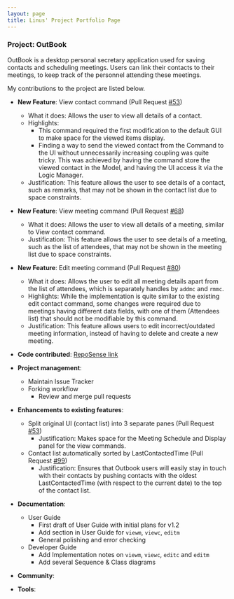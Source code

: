 ```yaml
---
layout: page
title: Linus' Project Portfolio Page
---
```


### Project: OutBook

OutBook is a desktop personal secretary application used for saving contacts and scheduling meetings. Users can link their contacts to their meetings, to keep track of the personnel attending these meetings.

My contributions to the project are listed below.

- **New Feature**: View contact command (Pull Request [#53](https://github.com/AY2324S1-CS2103T-F12-4/tp/pull/53))
  - What it does: Allows the user to view all details of a contact.
  - Highlights:
    - This command required the first modification to the default GUI to make space for the viewed items display.
    - Finding a way to send the viewed contact from the Command to the UI without unnecessarily increasing coupling was quite tricky. This was achieved by having the command store the viewed contact in the Model, and having the UI access it via the Logic Manager.
  - Justification: This feature allows the user to see details of a contact, such as remarks, that may not be shown in the contact list due to space constraints.

- **New Feature**: View meeting command (Pull Request [#68](https://github.com/AY2324S1-CS2103T-F12-4/tp/pull/68))
  - What it does: Allows the user to view all details of a meeting, similar to View contact command.
  - Justification: This feature allows the user to see details of a meeting, such as the list of attendees, that may not be shown in the meeting list due to space constraints.

- **New Feature**: Edit meeting command (Pull Request [#80](https://github.com/AY2324S1-CS2103T-F12-4/tp/pull/80))
  - What it does: Allows the user to edit all meeting details apart from the list of attendees, which is separately handles by `addmc` and `rmmc`.
  - Highlights: While the implementation is quite similar to the existing edit contact command, some changes were required due to meetings having different data fields, with one of them (Attendees list) that should not be modifiable by this command.
  - Justification: This feature allows users to edit incorrect/outdated meeting information, instead of having to delete and create a new meeting.

  
- **Code contributed**: [RepoSense link](https://nus-cs2103-ay2324s1.github.io/tp-dashboard/?search=lomaply&breakdown=true)

<div style="page-break-after: always;"></div>

- **Project management**:

  - Maintain Issue Tracker
  - Forking workflow
    - Review and merge pull requests

- **Enhancements to existing features**:

  - Split original UI (contact list) into 3 separate panes (Pull Request [#53](https://github.com/AY2324S1-CS2103T-F12-4/tp/pull/53))
    - Justification: Makes space for the Meeting Schedule and Display panel for the view commands.
  - Contact list automatically sorted by LastContactedTime (Pull Request [#99](https://github.com/AY2324S1-CS2103T-F12-4/tp/pull/99))
    - Justification: Ensures that Outbook users will easily stay in touch with their contacts by pushing contacts with the oldest LastContactedTime (with respect to the current date) to the top of the contact list.

- **Documentation**:

  - User Guide
    - First draft of User Guide with initial plans for v1.2
    - Add section in User Guide for `viewm`, `viewc`, `editm`
    - General polishing and error checking
  - Developer Guide
    - Add Implementation notes on `viewm`, `viewc`, `editc` and `editm`
    - Add several Sequence & Class diagrams

- **Community**:

- **Tools**:
